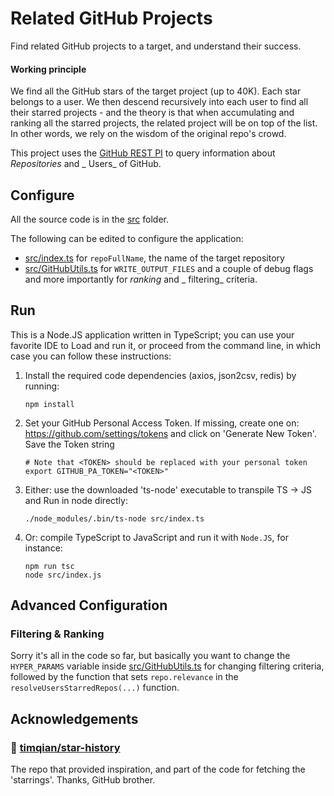 # Related GitHub Projects

Find related GitHub projects to a target, and understand their success.

#### Working principle

We find all the GitHub stars of the target project (up to 40K). Each star belongs to a user. We then descend recursively into each user to
find all their starred projects - and the theory is that when accumulating and ranking all the starred projects, the related project will be
on top of the list. In other words, we rely on the wisdom of the original repo's crowd.

This project uses the [GitHub REST PI](https://docs.github.com/en/free-pro-team@latest/rest) to query information about _Repositories_ and _
Users_ of GitHub.

## Configure

All the source code is in the [src](src) folder.

The following can be edited to configure the application:

* [src/index.ts](src/index.ts) for  ```repoFullName```, the name of the target repository
* [src/GitHubUtils.ts](src/GitHubUtils.ts) for ```WRITE_OUTPUT_FILES``` and a couple of debug flags and more importantly for _ranking_ and _
  filtering_ criteria.

## Run

This is a Node.JS application written in TypeScript; you can use your favorite IDE to Load and run it, or proceed from the command line, in
which case you can follow these instructions:

1. Install the required code dependencies (axios, json2csv, redis) by running:
   ```shell
   npm install
   ```
1. Set your GitHub Personal Access Token. If missing, create one on: https://github.com/settings/tokens
   and click on 'Generate New Token'. Save the Token string
   ```shell
   # Note that <TOKEN> should be replaced with your personal token
   export GITHUB_PA_TOKEN="<TOKEN>"
   ```
1. Either: use the downloaded 'ts-node' executable to transpile TS -> JS and Run in node directly:
   ```shell
   ./node_modules/.bin/ts-node src/index.ts
   ```
1. Or: compile TypeScript to JavaScript and run it with ```Node.JS```, for instance:
   ```shell
   npm run tsc
   node src/index.js
   ```


## Advanced Configuration

### Filtering & Ranking

Sorry it's all in the code so far, but basically you want to change the ```HYPER_PARAMS``` variable
inside [src/GitHubUtils.ts](src/GitHubUtils.ts) for changing filtering criteria, followed by the function that sets ```repo.relevance``` in
the ```resolveUsersStarredRepos(...)``` function.


## Acknowledgements

### 🚀 [timqian/star-history](https://github.com/timqian/star-history)

The repo that provided inspiration, and part of the code for fetching the 'starrings'. Thanks, GitHub brother.

